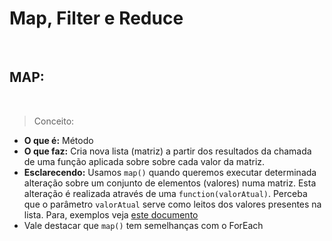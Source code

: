 # Map, Filter e Reduce
<br>

## MAP:
<br>

> Conceito:
- **O que é:** Método
- **O que faz:** Cria nova lista (matriz) a partir dos resultados da chamada de uma função aplicada sobre sobre cada valor da matriz.
- **Esclarecendo:** Usamos `map()` quando queremos executar determinada alteração sobre um conjunto de elementos (valores) numa matriz. Esta alteração é realizada através de uma `function(valorAtual)`. Perceba que o parâmetro `valorAtual` serve como leitos dos valores presentes na lista. Para, exemplos veja [este documento](./maps.js)
 - Vale destacar que `map()` tem semelhanças com o ForEach 

